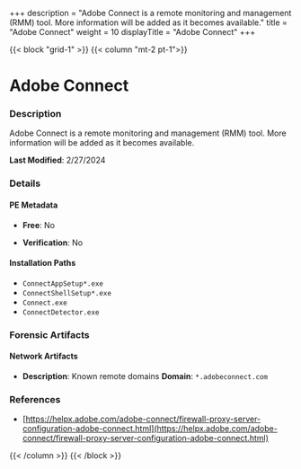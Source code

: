 +++
description = "Adobe Connect is a remote monitoring and management (RMM) tool. More information will be added as it becomes available."
title = "Adobe Connect"
weight = 10
displayTitle = "Adobe Connect"
+++


{{< block "grid-1" >}}
{{< column "mt-2 pt-1">}}

# Adobe Connect


### Description

Adobe Connect is a remote monitoring and management (RMM) tool. More information will be added as it becomes available.



**Last Modified**: 2/27/2024

### Details


#### PE Metadata


- **Free**: No

- **Verification**: No




#### Installation Paths
- `ConnectAppSetup*.exe`
- `ConnectShellSetup*.exe`
- `Connect.exe`
- `ConnectDetector.exe`

### Forensic Artifacts




#### Network Artifacts

- **Description**: Known remote domains
  **Domain**: `*.adobeconnect.com`





### References
- [https://helpx.adobe.com/adobe-connect/firewall-proxy-server-configuration-adobe-connect.html](https://helpx.adobe.com/adobe-connect/firewall-proxy-server-configuration-adobe-connect.html)



{{< /column >}}
{{< /block >}}
